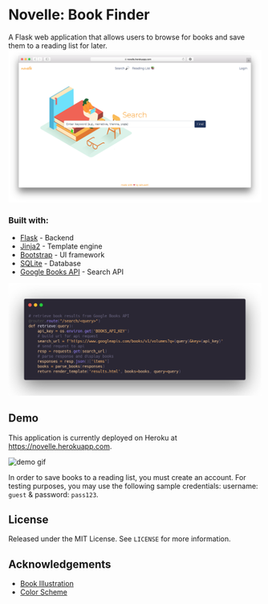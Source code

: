 # Novelle: Book Finder
A Flask web application that allows users to browse for books and save them to a reading list for later. 
![landing page](novelle/static/landing.png)
### Built with:
* [Flask](https://palletsprojects.com/p/flask/) - Backend
* [Jinja2](https://jinja.palletsprojects.com/en/3.0.x/) - Template engine
* [Bootstrap](https://getbootstrap.com) - UI framework
* [SQLite](https://www.sqlite.org/index.html) - Database
* [Google Books API](https://developers.google.com/books) - Search API

![code snippet](novelle/static/code.png)

## Demo
This application is currently deployed on Heroku at https://novelle.herokuapp.com.

![demo gif](novelle/static/demo.gif)

In order to save books to a reading list, you must create an account. For testing purposes, you may use the following sample credentials: username: `guest` & password: `pass123`.

## License
Released under the MIT License. See `LICENSE` for more information.

## Acknowledgements
* [Book Illustration](https://www.manypixels.co/gallery)
* [Color Scheme](https://coolors.co)
